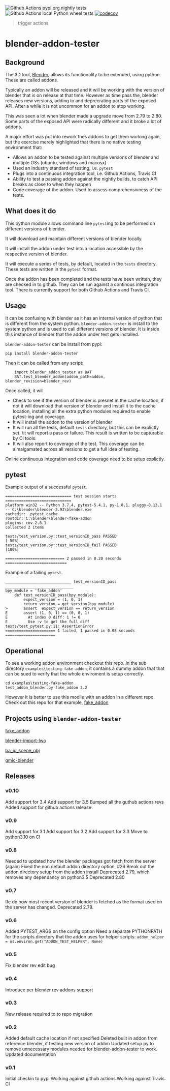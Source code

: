 ![Github Actions pypi.org nightly tests](https://github.com/nangtani/blender-addon-tester/workflows/test-fake-addon-example-from-github-pip-nightly/badge.svg)
![Github Actions local Python wheel tests](https://github.com/nangtani/blender-addon-tester/workflows/test-fake-addon-example-from-local-wheel/badge.svg)
[![codecov](https://codecov.io/gh/nangtani/blender-addon-tester/branch/master/graph/badge.svg)](https://codecov.io/gh/nangtani/blender-addon-tester)
> trigger actions

# blender-addon-tester

## Background

The 3D tool, [Blender](https://blender.org), allows its functionality to be extended, using python.  These are called addons. 

Typically an addon will be released and it will be working with the version of blender that is on release at that time. However as time pass the, blender releases new versions, adding to and deprecrating parts of the exposed API.  After a while it is not uncommon for an addon to stop working.

This was seen a lot when blender made a upgrade move from 2.79 to 2.80.  Some parts of the exposed API were radically different and it broke a lot of addons.  

A major effort was put into rework thes addons to get them working again, but the exercise merely highlighted that there is no native testing environment that:

* Allows an addon to be tested against multiple versions of blender and multiple OSs (ubuntu, windows and macosx)
* Used an industry standard of testing, i.e. `pytest`
* Plugs into a continuous integration tool, i.e. Github Actions, Travis CI
* Ability to test a passing addon against the nightly builds, to catch API breaks as close to when they happen
* Code coverage of the addon. Used to assess comprehensivness of the tests.

## What does it do

This python module allows command line `pytest`ing to be performed on different versions of blender. 

It will download and maintain different versions of blender locally.  

It will install the addon under test into a location accessible by the respective version of blender. 

It will execute a series of tests, by default, located in the `tests` directory. These tests are written in the `pytest` format.

Once the addon has been completed and the tests have been written, they are checked in to github. They can be run against a continous integration tool.  There is currently support for both Github Actions and Travis CI.

## Usage

It can be confusing with blender as it has an internal version of python that is different from the system python.  `blender-addon-tester` is install to the system python and is used to call different versions of blender.  It is inside this instance of blender that the addon under test gets installed.

`blender-addon-tester` can be install from pypi:

`pip install blender-addon-tester`

Then it can be called from any script:

```
    import blender_addon_tester as BAT
    BAT.test_blender_addon(addon_path=addon, blender_revision=blender_rev)
```
Once called, it will

* Check to see if the version of blender is presnet in the cache location, if not it will download that version of blender and install it to the cache location, installing all the extra python modules required to enable pytest-ing and coverage.
* It will install the addon to the version of blender
* It will run all the tests, default `tests` directory, but this can be explictly set. \it will report a pass or failure.  This result is written to be capturable by CI tools.
* It will also report to coverage of the test.  This coverage can be almalgamated across all versions to get a full idea of testing.

Online continuous integration and code coverage need to be setup explictly. 

## pytest

Example output of a successful `pytest`.

```
============================= test session starts =============================
platform win32 -- Python 3.7.4, pytest-5.4.1, py-1.8.1, pluggy-0.13.1 -- C:\blender\blender-2.93\blender.exe
cachedir: .pytest_cache
rootdir: C:\blender\blender-fake-addon
plugins: cov-2.8.1
collected 2 items

tests/test_version.py::test_versionID_pass PASSED                         [ 50%]
tests/test_version.py::test_versionID_fail PASSED                         [100%]

========================== 2 passed in 0.20 seconds ===========================
```

Example of a failing `pytest`.

```
_____________________________ test_versionID_pass ______________________________
bpy_module = 'fake_addon'
    def test_versionID_pass(bpy_module):
        expect_version = (1, 0, 1)
        return_version = get_version(bpy_module)
>       assert  expect_version == return_version
E       assert (1, 0, 1) == (0, 0, 1)
E         At index 0 diff: 1 != 0
E         Use -v to get the full diff
tests/test_pytest.py:11: AssertionError
====================== 1 failed, 1 passed in 0.08 seconds ======================
```

## Operational

To see a working addon environment checkout this repo.  In the sub directory `examples\testing-fake-addon`, it contains a dummy addon that that can be sued to verify that the whole enviroment is setup correctly.
```
cd examples\testing-fake-addon
test_addon_blender.py fake_addon 3.2
```
However it is better to use this modile with an addon in a different repo.  Check out this repo for that example, [fake_addon](https://github.com/nangtani/blender-fake-addon)

## Projects using `blender-addon-tester`

[fake_addon](https://github.com/nangtani/blender-fake-addon)

[blender-import-lwo](https://github.com/nangtani/blender-import-lwo)

[ba_io_scene_obj](https://github.com/nangtani/ba_io_scene_obj)

[gmic-blender](https://github.com/myselfhimself/gmic-blender)

## Releases

### v0.10
Add support for 3.4
Add support for 3.5
Bumped all the guthub actions revs
Added support for github actions release

### v0.9
Add support for 3.1
Add support for 3.2
Add support for 3.3
Move to python3.10 on CI

### v0.8
Needed to updated how the blender packages got fetch from the server (again)
Fixed the non default addon directory option, #26
Break out the addon directory setup from the addon install
Deprecated 2.79, which removes any dependancy on python3.5
Deprecated 2.80

### v0.7
Re do how most recent version of blender is fetched as the format used on the server has changed.
Deprecated 2.78.

### v0.6
Added PYTEST_ARGS on the config option
Need a separate PYTHONPATH for the scripts directory that the addon uses for helper scripts:
    `addon_helper = os.environ.get("ADDON_TEST_HELPER", None)`

### v0.5
Fix blender rev edit bug

### v0.4
Introduce per blender rev addons support

### v0.3
New release required to to repo migration

### v0.2

Added default cache location if not specified
Deleted built in addon from reference blender, if testing new version of addon
Updated setup.py to remove unnecessary modules needed for blender-addon-tester to work.
Updated documentation

### v0.1
Initial checkin to pypi
Working against github actions
Working against Travis CI

